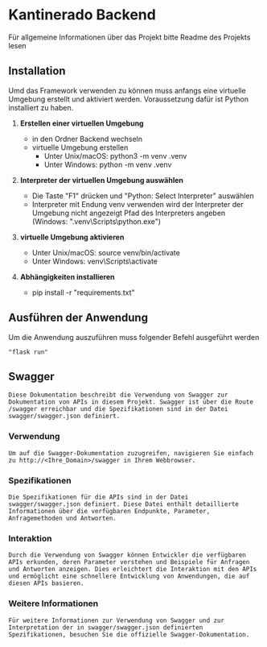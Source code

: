 # Kantinerado Backend
Für allgemeine Informationen über das Projekt bitte Readme des Projekts lesen

## Installation
Umd das Framework verwenden zu können muss anfangs eine virtuelle Umgebung erstellt und aktiviert werden.
Voraussetzung dafür ist Python installiert zu haben.

1. **Erstellen einer virtuellen Umgebung**
   - in den Ordner Backend wechseln
   - virtuelle Umgebung erstellen
        - Unter Unix/macOS:
            python3 -m venv .venv
        - Unter Windows:
            python -m venv .venv

2. **Interpreter der virtuellen Umgebung auswählen**
   - Die Taste "F1" drücken und "Python: Select Interpreter" auswählen
   - Interpreter mit Endung venv verwenden 
     wird der Interpreter der Umgebung nicht angezeigt Pfad des Interpreters angeben (Windows: ".venv\Scripts\python.exe")

3. **virtuelle Umgebung aktivieren**
    - Unter Unix/macOS:
        source venv/bin/activate
    - Unter Windows:
        venv\Scripts\activate

4. **Abhängigkeiten installieren**
    - pip install -r "requirements.txt"

## Ausführen der Anwendung
Um die Anwendung auszuführen muss folgender Befehl ausgeführt werden

    "flask run"

## Swagger
    Diese Dokumentation beschreibt die Verwendung von Swagger zur Dokumentation von APIs in diesem Projekt. Swagger ist über die Route /swagger erreichbar und die Spezifikationen sind in der Datei swagger/swagger.json definiert.

### Verwendung
    Um auf die Swagger-Dokumentation zuzugreifen, navigieren Sie einfach zu http://<Ihre_Domain>/swagger in Ihrem Webbrowser.

### Spezifikationen
    Die Spezifikationen für die APIs sind in der Datei swagger/swagger.json definiert. Diese Datei enthält detaillierte Informationen über die verfügbaren Endpunkte, Parameter, Anfragemethoden und Antworten.

### Interaktion
    Durch die Verwendung von Swagger können Entwickler die verfügbaren APIs erkunden, deren Parameter verstehen und Beispiele für Anfragen und Antworten anzeigen. Dies erleichtert die Interaktion mit den APIs und ermöglicht eine schnellere Entwicklung von Anwendungen, die auf diesen APIs basieren.

### Weitere Informationen
    Für weitere Informationen zur Verwendung von Swagger und zur Interpretation der in swagger/swagger.json definierten Spezifikationen, besuchen Sie die offizielle Swagger-Dokumentation.